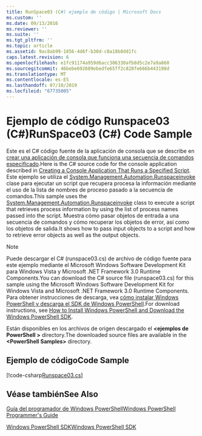 ```yaml
---
title: RunSpace03 (C#) ejemplo de código | Microsoft Docs
ms.custom: ''
ms.date: 09/13/2016
ms.reviewer: ''
ms.suite: ''
ms.tgt_pltfrm: ''
ms.topic: article
ms.assetid: 9ac8ab99-1856-4d6f-b30d-c0a18b8dd1fc
caps.latest.revision: 6
ms.openlocfilehash: e1fc91174a959d6acc306330afb8d5c2e7a9a860
ms.sourcegitcommit: 46bebe692689ebedfe65ff2c828fe666b443198d
ms.translationtype: MT
ms.contentlocale: es-ES
ms.lasthandoff: 07/10/2019
ms.locfileid: "67735005"
---
```

# <a name="runspace03-c-code-sample"></a><span data-ttu-id="3368f-102">Ejemplo de código Runspace03 (C#)</span><span class="sxs-lookup"><span data-stu-id="3368f-102">RunSpace03 (C#) Code Sample</span></span>

<span data-ttu-id="3368f-103">Este es el C# código fuente de la aplicación de consola que se describe en [crear una aplicación de consola que funciona una secuencia de comandos especificado](fd).</span><span class="sxs-lookup"><span data-stu-id="3368f-103">Here is the C# source code for the console application described in [Creating a Console Application That Runs a Specified Script](fd).</span></span> <span data-ttu-id="3368f-104">Este ejemplo se utiliza el [System.Management.Automation.Runspaceinvoke](/dotnet/api/System.Management.Automation.RunspaceInvoke) clase para ejecutar un script que recupera procesa la información mediante el uso de la lista de nombres de proceso pasado a la secuencia de comandos.</span><span class="sxs-lookup"><span data-stu-id="3368f-104">This sample uses the [System.Management.Automation.Runspaceinvoke](/dotnet/api/System.Management.Automation.RunspaceInvoke) class to execute a script that retrieves process information by using the list of process names passed into the script.</span></span> <span data-ttu-id="3368f-105">Muestra cómo pasar objetos de entrada a una secuencia de comandos y cómo recuperar los objetos de error, así como los objetos de salida.</span><span class="sxs-lookup"><span data-stu-id="3368f-105">It shows how to pass input objects to a script and how to retrieve error objects as well as the output objects.</span></span>

> [!NOTE]
> <span data-ttu-id="3368f-106">Puede descargar el C# (runspace03.cs) de archivo de código fuente para este ejemplo mediante el Microsoft Windows Software Development Kit para Windows Vista y Microsoft .NET Framework 3.0 Runtime Components.</span><span class="sxs-lookup"><span data-stu-id="3368f-106">You can download the C# source file (runspace03.cs) for this sample using the Microsoft Windows Software Development Kit for Windows Vista and Microsoft .NET Framework 3.0 Runtime Components.</span></span> <span data-ttu-id="3368f-107">Para obtener instrucciones de descarga, vea [cómo instalar Windows PowerShell y descarga el SDK de Windows PowerShell](/powershell/developer/installing-the-windows-powershell-sdk).</span><span class="sxs-lookup"><span data-stu-id="3368f-107">For download instructions, see [How to Install Windows PowerShell and Download the Windows PowerShell SDK](/powershell/developer/installing-the-windows-powershell-sdk).</span></span>
>
> <span data-ttu-id="3368f-108">Están disponibles en los archivos de origen descargado el  **\<ejemplos de PowerShell >** directory.</span><span class="sxs-lookup"><span data-stu-id="3368f-108">The downloaded source files are available in the **\<PowerShell Samples>** directory.</span></span>

## <a name="code-sample"></a><span data-ttu-id="3368f-109">Ejemplo de código</span><span class="sxs-lookup"><span data-stu-id="3368f-109">Code Sample</span></span>

[!code-csharp[Runspace03.cs](../../powershell-sdk-samples/SDK-2.0/csharp/Runspace03/Runspace03.cs#L11-L88 "Runspace03.cs")]

## <a name="see-also"></a><span data-ttu-id="3368f-110">Véase también</span><span class="sxs-lookup"><span data-stu-id="3368f-110">See Also</span></span>

[<span data-ttu-id="3368f-111">Guía del programador de Windows PowerShell</span><span class="sxs-lookup"><span data-stu-id="3368f-111">Windows PowerShell Programmer's Guide</span></span>](./windows-powershell-programmer-s-guide.md)

[<span data-ttu-id="3368f-112">Windows PowerShell SDK</span><span class="sxs-lookup"><span data-stu-id="3368f-112">Windows PowerShell SDK</span></span>](../windows-powershell-reference.md)